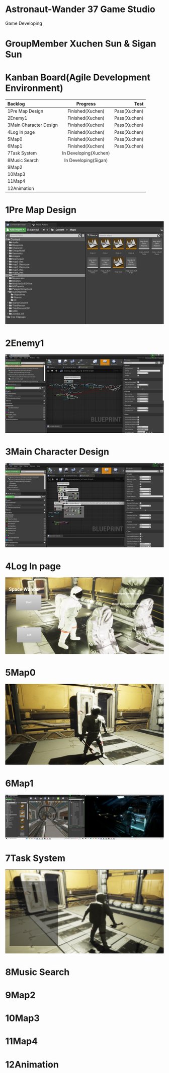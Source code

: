 # Astronaut-Wander  37 Game Studio
Game Developing

# GroupMember Xuchen Sun & Sigan Sun

# Kanban Board(Agile Development Environment)
| Backlog | Progress | Test |
|      :---   |     :---:      |          ---: |
| 1Pre Map Design   | Finished(Xuchen)     | Pass(Xuchen)    |
| 2Enemy1     | Finished(Xuchen)       | Pass(Xuchen)      |
| 3Main Character Design     | Finished(Xuchen)       | Pass(Xuchen)      |
| 4Log In page     | Finished(Xuchen)       | Pass(Xuchen)     |
| 5Map0     | Finished(Xuchen)       | Pass(Xuchen)     |
| 6Map1     | Finished(Xuchen)       | Pass(Xuchen)      |
| 7Task System     | In Developing(Xuchen)       |       |
| 8Music Search     | In Developing(Sigan)       |      |
| 9Map2     |        |      |
| 10Map3     |        |      |
| 11Map4     |        |      |
| 12Animation     |        |      |

# 1Pre Map Design
![](1.png)

# 2Enemy1 
![](2.png)
# 3Main Character Design
![](3.png)
# 4Log In page
![](4.png)
# 5Map0
![](5.png)
# 6Map1
![](6.png)
# 7Task System
![](https://github.com/XuchenSun/Astronaut-Wander/blob/main/mission.png)
# 8Music Search

# 9Map2

# 10Map3

# 11Map4

# 12Animation
